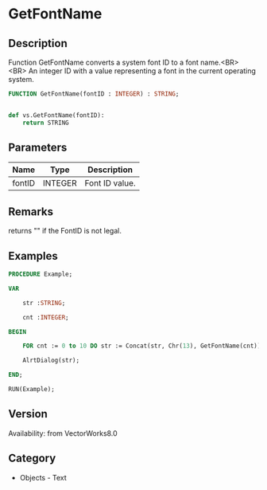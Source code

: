 # GetFontName

## Description
Function GetFontName converts a system font ID to a font name.&lt;BR&gt;
&lt;BR&gt;
An integer ID with a value representing a font in the current operating system.

```pascal
FUNCTION GetFontName(fontID : INTEGER) : STRING;
```

```python

def vs.GetFontName(fontID):
    return STRING
```

## Parameters
|Name|Type|Description|
|---|---|---|
|fontID|INTEGER|Font ID value.|

## Remarks
returns &quot;&quot; if the FontID is not legal.

## Examples
```pascal
PROCEDURE Example;

VAR

	str :STRING;

	cnt :INTEGER;

BEGIN

	FOR cnt := 0 to 10 DO str := Concat(str, Chr(13), GetFontName(cnt));

	AlrtDialog(str);

END;

RUN(Example);


```

## Version
Availability: from VectorWorks8.0
## Category
* Objects - Text

